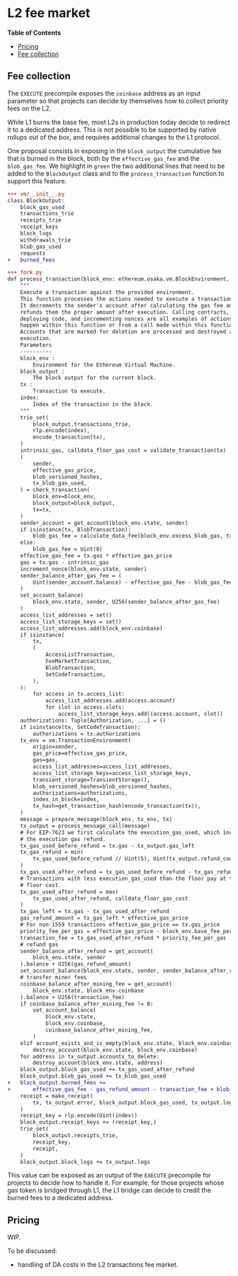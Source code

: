 # L2 fee market

<!-- START doctoc generated TOC please keep comment here to allow auto update -->
<!-- DON'T EDIT THIS SECTION, INSTEAD RE-RUN doctoc TO UPDATE -->
**Table of Contents**

- [Pricing](#pricing)
- [Fee collection](#fee-collection)

<!-- END doctoc generated TOC please keep comment here to allow auto update -->
## Fee collection

The `EXECUTE` precompile exposes the `coinbase` address as an input parameter so that projects can decide by themselves how to collect priority fees on the L2.

While L1 burns the base fee, most L2s in production today decide to redirect it to a dedicated address. This is not possible to be supported by native rollups out of the box, and requires additional changes to the L1 protocol.

One proposal consists in exposing in the `block_output` the cumulative fee that is burned in the block, both by the `effective_gas_fee` and the `blob_gas_fee`. We highlight in `green` the two additional lines that need to be added to the `BlockOutput` class and to the `process_transaction` function to support this feature.

```diff
+++ vm/__init__.py
class BlockOutput:
    block_gas_used
    transactions_trie
    receipts_trie
    receipt_keys
    block_logs
    withdrawals_trie
    blob_gas_used
    requests
+   burned_fees
```


```diff
+++ fork.py
def process_transaction(​block_env: ethereum.osaka.vm.BlockEnvironment, ​​block_output: ethereum.osaka.vm.BlockOutput, ​​tx: Transaction, ​​index: Uint​) -> None:
    """
    Execute a transaction against the provided environment.
    This function processes the actions needed to execute a transaction.
    It decrements the sender's account after calculating the gas fee and
    refunds them the proper amount after execution. Calling contracts,
    deploying code, and incrementing nonces are all examples of actions that
    happen within this function or from a call made within this function.
    Accounts that are marked for deletion are processed and destroyed after
    execution.
    Parameters
    ----------
    block_env :
        Environment for the Ethereum Virtual Machine.
    block_output :
        The block output for the current block.
    tx :
        Transaction to execute.
    index:
        Index of the transaction in the block.
    """
    trie_set(
        block_output.transactions_trie,
        rlp.encode(index),
        encode_transaction(tx),
    )
    intrinsic_gas, calldata_floor_gas_cost = validate_transaction(tx)
    (
        sender,
        effective_gas_price,
        blob_versioned_hashes,
        tx_blob_gas_used,
    ) = check_transaction(
        block_env=block_env,
        block_output=block_output,
        tx=tx,
    )
    sender_account = get_account(block_env.state, sender)
    if isinstance(tx, BlobTransaction):
        blob_gas_fee = calculate_data_fee(block_env.excess_blob_gas, tx)
    else:
        blob_gas_fee = Uint(0)
    effective_gas_fee = tx.gas * effective_gas_price
    gas = tx.gas - intrinsic_gas
    increment_nonce(block_env.state, sender)
    sender_balance_after_gas_fee = (
        Uint(sender_account.balance) - effective_gas_fee - blob_gas_fee
    )
    set_account_balance(
        block_env.state, sender, U256(sender_balance_after_gas_fee)
    )
    access_list_addresses = set()
    access_list_storage_keys = set()
    access_list_addresses.add(block_env.coinbase)
    if isinstance(
        tx,
        (
            AccessListTransaction,
            FeeMarketTransaction,
            BlobTransaction,
            SetCodeTransaction,
        ),
    ):
        for access in tx.access_list:
            access_list_addresses.add(access.account)
            for slot in access.slots:
                access_list_storage_keys.add((access.account, slot))
    authorizations: Tuple[Authorization, ...] = ()
    if isinstance(tx, SetCodeTransaction):
        authorizations = tx.authorizations
    tx_env = vm.TransactionEnvironment(
        origin=sender,
        gas_price=effective_gas_price,
        gas=gas,
        access_list_addresses=access_list_addresses,
        access_list_storage_keys=access_list_storage_keys,
        transient_storage=TransientStorage(),
        blob_versioned_hashes=blob_versioned_hashes,
        authorizations=authorizations,
        index_in_block=index,
        tx_hash=get_transaction_hash(encode_transaction(tx)),
    )
    message = prepare_message(block_env, tx_env, tx)
    tx_output = process_message_call(message)
    # For EIP-7623 we first calculate the execution_gas_used, which includes
    # the execution gas refund.
    tx_gas_used_before_refund = tx.gas - tx_output.gas_left
    tx_gas_refund = min(
        tx_gas_used_before_refund // Uint(5), Uint(tx_output.refund_counter)
    )
    tx_gas_used_after_refund = tx_gas_used_before_refund - tx_gas_refund
    # Transactions with less execution_gas_used than the floor pay at the
    # floor cost.
    tx_gas_used_after_refund = max(
        tx_gas_used_after_refund, calldata_floor_gas_cost
    )
    tx_gas_left = tx.gas - tx_gas_used_after_refund
    gas_refund_amount = tx_gas_left * effective_gas_price
    # For non-1559 transactions effective_gas_price == tx.gas_price
    priority_fee_per_gas = effective_gas_price - block_env.base_fee_per_gas
    transaction_fee = tx_gas_used_after_refund * priority_fee_per_gas
    # refund gas
    sender_balance_after_refund = get_account(
        block_env.state, sender
    ).balance + U256(gas_refund_amount)
    set_account_balance(block_env.state, sender, sender_balance_after_refund)
    # transfer miner fees
    coinbase_balance_after_mining_fee = get_account(
        block_env.state, block_env.coinbase
    ).balance + U256(transaction_fee)
    if coinbase_balance_after_mining_fee != 0:
        set_account_balance(
            block_env.state,
            block_env.coinbase,
            coinbase_balance_after_mining_fee,
        )
    elif account_exists_and_is_empty(block_env.state, block_env.coinbase):
        destroy_account(block_env.state, block_env.coinbase)
    for address in tx_output.accounts_to_delete:
        destroy_account(block_env.state, address)
    block_output.block_gas_used += tx_gas_used_after_refund
    block_output.blob_gas_used += tx_blob_gas_used
+   block_output.burned_fees += 
+       effective_gas_fee - gas_refund_amount - transaction_fee + blob_gas_fee
    receipt = make_receipt(
        tx, tx_output.error, block_output.block_gas_used, tx_output.logs
    )
    receipt_key = rlp.encode(Uint(index))
    block_output.receipt_keys += (receipt_key,)
    trie_set(
        block_output.receipts_trie,
        receipt_key,
        receipt,
    )
    block_output.block_logs += tx_output.logs
```

This value can be exposed as an output of the `EXECUTE` precompile for projects to decide how to handle it. For example, for those projects whose gas token is bridged through L1, the L1 bridge can decide to credit the burned fees to a dedicated address.

## Pricing

WIP.

To be discussed:
- handling of DA costs in the L2 transactions fee market.
